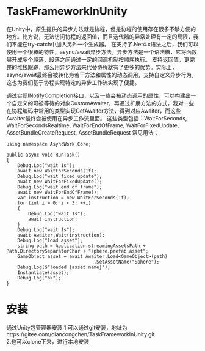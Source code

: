 # TaskFrameworkInUnity
在Unity中，原生提供的异步方法就是协程，但是协程的使用存在很多不够方便的地方。比方说，无法访问协程的返回值，而且迭代器的异常处理有一定的局限，我们不能在try-catch中加入另外一个生成器。
在支持了.Net4.x语法之后，我们可以使用一个很棒的特性，async/await异步方法。异步方法是一个语法糖，它将函数展开成多个段落，段落之间通过一定的回调机制按顺序执行。
支持返回值，更完整的堆栈跟踪，那么用异步方法来代替协程就有了更多的优势。实际上，async/await最终会被转化为若干方法和属性的动态调用，支持自定义异步行为，这也为我们基于协程实现特定的异步工作流实现了便捷。

通过实现INotifyCompletion接口，以及一些会被动态调用的属性，可以构建出一个自定义的可被等待的对象CustomAwaiter，再通过扩展方法的方式，我对一些在协程编码中常用的类型实现GetAwaiter方法，得到对应Awaiter，而这些Awaiter最终会被使用在异步工作流里面。
这些类型包括：WaitForSeconds, WaitForSecondsRealtime, WaitForEndOfFrame, WaitForFixedUpdate, AssetBundleCreateRequest, AssetBundleRequest
常见用法：
```CSharp
using namespace AsyncWork.Core;

public async void RunTask()
{
    Debug.Log("wait 1s");
    await new WaitForSeconds(1f);
    Debug.Log("wait fixed update");
    await new WaitForFixedUpdate();
    Debug.Log("wait end of frame");
    await new WaitForEndOfFrame();
    var instruction = new WaitForSeconds(1f);
    for (int i = 0; i < 3; ++i)
    {
        Debug.Log("wait 1s");
        await instruction;
    }
    Debug.Log("wait 1s");
    await Awaiter.Wait(instruction);
    Debug.Log("load asset");
    string path = Application.streamingAssetsPath + Path.DirectorySeparatorChar + "sphere.prefab.asset";
    GameObject asset = await Awaiter.Load<GameObject>(path)
                                .SetAssetName("Sphere");
    Debug.Log($"loaded {asset.name}");
    Instantiate(asset);
    Debug.Log("ok");
}

```

# 安装
通过Unity包管理器安装
1.可以通过git安装，地址为https://gitee.com/diancongchen/TaskFrameworkInUnity.git  
2.也可以clone下来，进行本地安装

